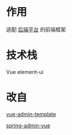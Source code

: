 # 作用

适配 [后端平台](https://github.com/mosliu/workflow) 的前端框架

# 技术栈
Vue element-ui

# 改自

[vue-admin-template](https://github.com/PanJiaChen/vue-element-admin)

[spring-admin-vue](https://github.com/thousmile/spring-admin-vue)

